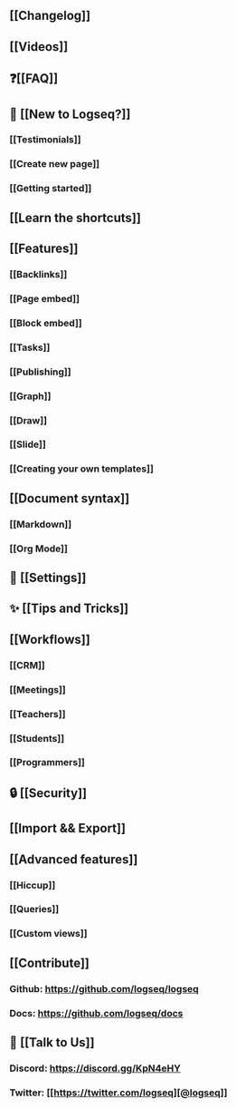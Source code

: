 ## [[Changelog]]
## [[Videos]]
## ❓[[FAQ]]
## 🌟 [[New to Logseq?]]
### [[Testimonials]]
### [[Create new page]]
### [[Getting started]]
## [[Learn the shortcuts]]
## [[Features]]
### [[Backlinks]]
### [[Page embed]]
### [[Block embed]]
### [[Tasks]]
### [[Publishing]]
### [[Graph]]
### [[Draw]]
### [[Slide]]
### [[Creating your own templates]]
## [[Document syntax]]
### [[Markdown]]
### [[Org Mode]]
## 👤 [[Settings]]
## ✨ [[Tips and Tricks]]
## [[Workflows]]
### [[CRM]]
### [[Meetings]]
### [[Teachers]]
### [[Students]]
### [[Programmers]]
## 🔒 [[Security]]
## [[Import && Export]]
## [[Advanced features]]
### [[Hiccup]]
### [[Queries]]
### [[Custom views]]
## [[Contribute]]
### Github: https://github.com/logseq/logseq
### Docs: https://github.com/logseq/docs
## 💬 [[Talk to Us]]
### Discord: https://discord.gg/KpN4eHY
### Twitter: [[https://twitter.com/logseq][@logseq]]